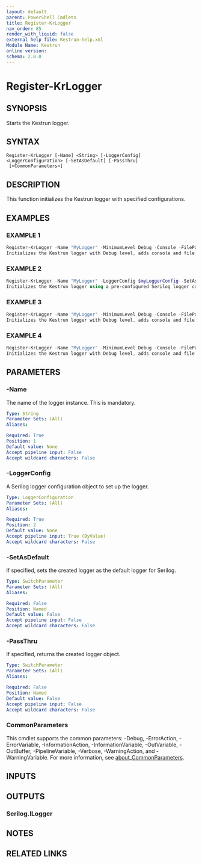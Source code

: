 ```yaml
---
layout: default
parent: PowerShell Cmdlets
title: Register-KrLogger
nav_order: 85
render_with_liquid: false
external help file: Kestrun-help.xml
Module Name: Kestrun
online version:
schema: 2.0.0
---
```


# Register-KrLogger

## SYNOPSIS
Starts the Kestrun logger.

## SYNTAX

```
Register-KrLogger [-Name] <String> [-LoggerConfig] <LoggerConfiguration> [-SetAsDefault] [-PassThru]
 [<CommonParameters>]
```

## DESCRIPTION
This function initializes the Kestrun logger with specified configurations.

## EXAMPLES

### EXAMPLE 1
```powershell
Register-KrLogger -Name "MyLogger" -MinimumLevel Debug -Console -FilePath "C:\Logs\kestrun.log" -FileRollingInterval Day -SetAsDefault
Initializes the Kestrun logger with Debug level, adds console and file sinks, sets the logger as default, and returns the logger object.
```

### EXAMPLE 2
```powershell
Register-KrLogger -Name "MyLogger" -LoggerConfig $myLoggerConfig -SetAsDefault
Initializes the Kestrun logger using a pre-configured Serilog logger configuration object and sets it as the default logger.
```

### EXAMPLE 3
```powershell
Register-KrLogger -Name "MyLogger" -MinimumLevel Debug -Console -FilePath "C:\Logs\kestrun.log" -FileRollingInterval Day -SetAsDefault
Initializes the Kestrun logger with Debug level, adds console and file sinks, sets the logger as default, and returns the logger object.
```

### EXAMPLE 4
```powershell
Register-KrLogger -Name "MyLogger" -MinimumLevel Debug -Console -FilePath "C:\Logs\kestrun.log" -FileRollingInterval Day -SetAsDefault
Initializes the Kestrun logger with Debug level, adds console and file sinks, sets the logger as default, and returns the logger object.
```

## PARAMETERS

### -Name
The name of the logger instance.
This is mandatory.

```yaml
Type: String
Parameter Sets: (All)
Aliases:

Required: True
Position: 1
Default value: None
Accept pipeline input: False
Accept wildcard characters: False
```

### -LoggerConfig
A Serilog logger configuration object to set up the logger.

```yaml
Type: LoggerConfiguration
Parameter Sets: (All)
Aliases:

Required: True
Position: 2
Default value: None
Accept pipeline input: True (ByValue)
Accept wildcard characters: False
```

### -SetAsDefault
If specified, sets the created logger as the default logger for Serilog.

```yaml
Type: SwitchParameter
Parameter Sets: (All)
Aliases:

Required: False
Position: Named
Default value: False
Accept pipeline input: False
Accept wildcard characters: False
```

### -PassThru
If specified, returns the created logger object.

```yaml
Type: SwitchParameter
Parameter Sets: (All)
Aliases:

Required: False
Position: Named
Default value: False
Accept pipeline input: False
Accept wildcard characters: False
```

### CommonParameters
This cmdlet supports the common parameters: -Debug, -ErrorAction, -ErrorVariable, -InformationAction, -InformationVariable, -OutVariable, -OutBuffer, -PipelineVariable, -Verbose, -WarningAction, and -WarningVariable. For more information, see [about_CommonParameters](http://go.microsoft.com/fwlink/?LinkID=113216).

## INPUTS

## OUTPUTS

### Serilog.ILogger
## NOTES

## RELATED LINKS
